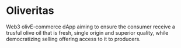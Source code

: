 # Oliveritas

Web3 olivE-commerce dApp aiming to ensure the consumer receive a trusful olive oil that is fresh, single origin and superior quality, while democratizing selling offering access to it to producers.

